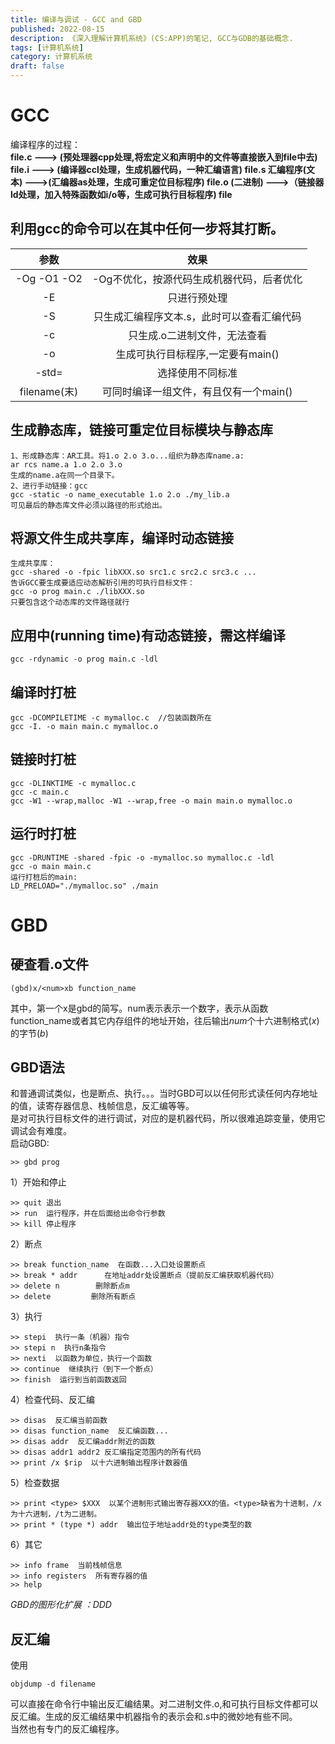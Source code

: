 ```yaml
---
title: 编译与调试 - GCC and GBD
published: 2022-08-15
description: 《深入理解计算机系统》(CS:APP)的笔记, GCC与GDB的基础概念.
tags: [计算机系统]
category: 计算机系统
draft: false
---
```


# GCC  
编译程序的过程：  
**file.c ---> (预处理器cpp处理,将宏定义和声明中的文件等直接嵌入到file中去) file.i ---> (编译器ccl处理，生成机器代码，一种汇编语言) file.s 汇编程序(文本) --->(汇编器as处理，生成可重定位目标程序) file.o (二进制) --->（链接器ld处理，加入特殊函数如i/o等，生成可执行目标程序) file**  

## 利用gcc的命令可以在其中任何一步将其打断。  
|参数|效果|  
|:-:|:-:|  
|-Og -O1 -O2|-Og不优化，按源代码生成机器代码，后者优化|  
|-E|只进行预处理|  
|-S|只生成汇编程序文本.s，此时可以查看汇编代码|  
|-c|只生成.o二进制文件，无法查看|  
|-o|生成可执行目标程序,一定要有main()|  
|-std=|选择使用不同标准|  
|filename(末)|可同时编译一组文件，有且仅有一个main()|  

## 生成静态库，链接可重定位目标模块与静态库  
```  
1、形成静态库：AR工具。将1.o 2.o 3.o...组织为静态库name.a:  
ar rcs name.a 1.o 2.o 3.o  
生成的name.a在同一个目录下。  
2、进行手动链接：gcc  
gcc -static -o name_executable 1.o 2.o ./my_lib.a  
可见最后的静态库文件必须以路径的形式给出。  
```  
## 将源文件生成共享库，编译时动态链接  
```  
生成共享库：  
gcc -shared -o -fpic libXXX.so src1.c src2.c src3.c ...  
告诉GCC要生成要适应动态解析引用的可执行目标文件：  
gcc -o prog main.c ./libXXX.so  
只要包含这个动态库的文件路径就行  
```  
## 应用中(running time)有动态链接，需这样编译  
```  
gcc -rdynamic -o prog main.c -ldl  
```  
## 编译时打桩  
```  
gcc -DCOMPILETIME -c mymalloc.c  //包装函数所在  
gcc -I. -o main main.c mymalloc.o  
```  
## 链接时打桩  
```  
gcc -DLINKTIME -c mymalloc.c  
gcc -c main.c  
gcc -W1 --wrap,malloc -W1 --wrap,free -o main main.o mymalloc.o  
```  
## 运行时打桩  
```  
gcc -DRUNTIME -shared -fpic -o -mymalloc.so mymalloc.c -ldl  
gcc -o main main.c  
运行打桩后的main:  
LD_PRELOAD="./mymalloc.so" ./main  
```  
  
# GBD  
## 硬查看.o文件  
```  
(gbd)x/<num>xb function_name  
```  
其中，第一个x是gbd的简写。num表示表示一个数字，表示从函数function_name或者其它内存组件的地址开始，往后输出*num*个十六进制格式(*x*)的字节(*b*)  
## GBD语法  
和普通调试类似，也是断点、执行。。。当时GBD可以以任何形式读任何内存地址的值，读寄存器信息、栈帧信息，反汇编等等。  
是对可执行目标文件的进行调试，对应的是机器代码，所以很难追踪变量，使用它调试会有难度。  
启动GBD:  
```  
>> gbd prog  
```  
1）开始和停止  
```  
>> quit 退出  
>> run  运行程序，并在后面给出命令行参数  
>> kill 停止程序  
```  
2）断点  
```  
>> break function_name  在函数...入口处设置断点  
>> break * addr      在地址addr处设置断点（提前反汇编获取机器代码）  
>> delete n        删除断点m  
>> delete         删除所有断点  
```  
3）执行  
```  
>> stepi  执行一条（机器）指令  
>> stepi n  执行n条指令  
>> nexti  以函数为单位，执行一个函数  
>> continue  继续执行（到下一个断点）  
>> finish  运行到当前函数返回  
```  
4）检查代码、反汇编  
```  
>> disas  反汇编当前函数  
>> disas function_name  反汇编函数...  
>> disas addr  反汇编addr附近的函数  
>> disas addr1 addr2 反汇编指定范围内的所有代码  
>> print /x $rip  以十六进制输出程序计数器值  
```  
5）检查数据  
```  
>> print <type> $XXX  以某个进制形式输出寄存器XXX的值。<type>缺省为十进制，/x为十六进制，/t为二进制。  
>> print * (type *) addr  输出位于地址addr处的type类型的数  
```  
6）其它  
```  
>> info frame  当前栈帧信息  
>> info registers  所有寄存器的值  
>> help  
```  
*GBD的图形化扩展 ：DDD*  
  
  
## 反汇编  
使用  
```  
objdump -d filename  
```  
可以直接在命令行中输出反汇编结果。对二进制文件.o,和可执行目标文件都可以反汇编。生成的反汇编结果中机器指令的表示会和.s中的微妙地有些不同。  
当然也有专门的反汇编程序。  

